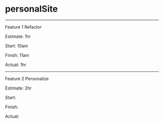 # personalSite
------------------------------------------
Feature 1 Refactor

Estimate: 1hr

Start: 10am

Finish: 11am

Actual: 1hr

------------------------------------------
Feature 2 Personalize

Estimate: 2hr

Start:

Finish:

Actual: